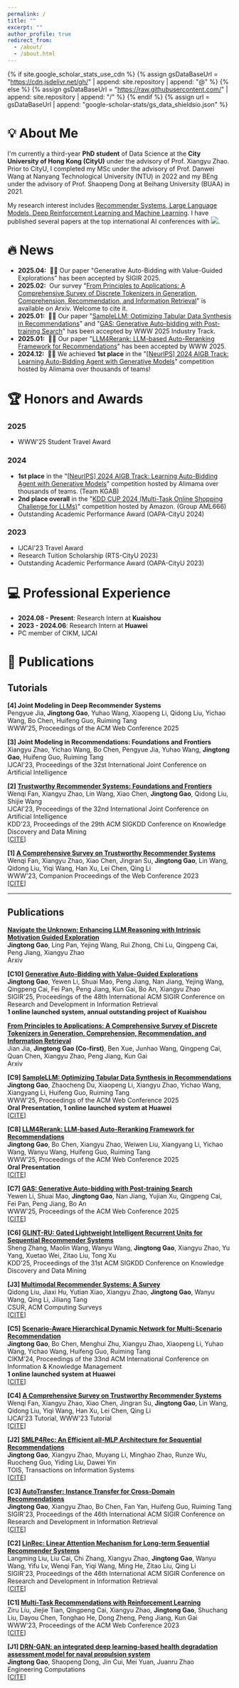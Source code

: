 ```yaml
---
permalink: /
title: ""
excerpt: ""
author_profile: true
redirect_from: 
  - /about/
  - /about.html
---
```


{% if site.google_scholar_stats_use_cdn %}
{% assign gsDataBaseUrl = "https://cdn.jsdelivr.net/gh/" | append: site.repository | append: "@" %}
{% else %}
{% assign gsDataBaseUrl = "https://raw.githubusercontent.com/" | append: site.repository | append: "/" %}
{% endif %}
{% assign url = gsDataBaseUrl | append: "google-scholar-stats/gs_data_shieldsio.json" %}

[//]: # (<span class='anchor' id='about-me'></span>)
[//]: # (# 💡 About Me [My CV: [English]&#40;pdf/CV-EN-Gao Jingtong-250625-noph.pdf&#41;/[Chinese]&#40;pdf/CV-CN-Gao Jingtong-250625-noph.pdf&#41;])
# 💡 About Me
I'm currently a third-year **PhD student** of Data Science at the **City University of Hong Kong (CityU)** under the advisory of Prof. Xiangyu Zhao. Prior to CityU, I completed my MSc under the advisory of Prof. Danwei Wang at Nanyang Technological University (NTU) in 2022 and my BEng under the advisory of Prof. Shaopeng Dong at Beihang University (BUAA) in 2021.

My research interest includes <u>Recommender Systems, Large Language Models, Deep Reinforcement Learning and Machine Learning</u>. I have published several papers at the top international AI conferences with <a href='https://scholar.google.com/citations?user=tkis1Q0AAAAJ'><img src="https://img.shields.io/endpoint?url={{ url | url_encode }}&logo=Google%20Scholar&labelColor=f6f6f6&color=9cf&style=flat&label=citations"></a>.

[//]: # (My research interest includes Recommender Systems, Large Language Models, Deep Reinforcement Learning and Machine Learning. I have published several papers at the top international AI conferences with total <a href='https://scholar.google.com/citations?user=tkis1Q0AAAAJ'>200+ citations</a>.)

[//]: # (<a href='https://scholar.google.com/citations?user=tkis1Q0AAAAJ'><img src="https://img.shields.io/endpoint?url={{ url | url_encode }}&logo=Google%20Scholar&labelColor=f6f6f6&color=9cf&style=flat&label=citations"></a>)

# 🔥 News
- **2025.04:** &nbsp;🎉🎉 Our paper "Generative Auto-Bidding with Value-Guided Explorations" has been accepted by SIGIR 2025.
- **2025.02:** &nbsp;Our survey "[From Principles to Applications: A Comprehensive Survey of Discrete Tokenizers in Generation, Comprehension, Recommendation, and Information Retrieval](https://arxiv.org/abs/2502.12448)" is available on Arxiv. Welcome to cite it.
- **2025.01:** &nbsp;🎉🎉 Our paper "[SampleLLM: Optimizing Tabular Data Synthesis in Recommendations](https://arxiv.org/abs/2501.16125)" and "[GAS: Generative Auto-bidding with Post-training Search](https://arxiv.org/abs/2412.17018)" has been accepted by WWW 2025 Industry Track.
- **2025.01:** &nbsp;🎉🎉 Our paper "[LLM4Rerank: LLM-based Auto-Reranking Framework for Recommendations](https://arxiv.org/abs/2406.12433)" has been accepted by WWW 2025.
- **2024.12:** &nbsp;🎉🎉 We achieved **1st place** in the "[\[NeurIPS\] 2024 AIGB Track: Learning Auto-Bidding Agent with Generative Models](https://tianchi.aliyun.com/competition/entrance/532236/)" competition hosted by Alimama over thousands of teams!

# 🏆 Honors and Awards
### 2025
- WWW'25 Student Travel Award

### 2024
- **1st place** in the "[\[NeurIPS\] 2024 AIGB Track: Learning Auto-Bidding Agent with Generative Models](https://tianchi.aliyun.com/competition/entrance/532236/)" competition hosted by Alimama over thousands of teams. (Team KGAB)
- **2nd place overall** in the "[KDD CUP 2024 (Multi-Task Online Shopping Challenge for LLMs)](https://discourse.aicrowd.com/t/announcing-the-winners-of-amazon-kdd-cup-2024/10758)" competition hosted by Amazon. (Group AML666)
- Outstanding Academic Performance Award (OAPA-CityU 2024)

### 2023
- IJCAI'23 Travel Award
- Research Tuition Scholarship (RTS-CityU 2023) 
- Outstanding Academic Performance Award (OAPA-CityU 2023)

# 💻 Professional Experience
- **2024.08 - Present**: Research Intern at **Kuaishou**
- **2023 - 2024.06**: Research Intern at **Huawei**
- PC member of CIKM, IJCAI

# 📝 Publications 

[//]: # (<div class='paper-box'><div class='paper-box-image'><div><div class="badge">CVPR 2016</div><img src='images/500x300.png' alt="sym" width="100%"></div></div>)

[//]: # (<div class='paper-box-text' markdown="1">)

[//]: # ([Deep Residual Learning for Image Recognition]&#40;https://openaccess.thecvf.com/content_cvpr_2016/papers/He_Deep_Residual_Learning_CVPR_2016_paper.pdf&#41;)

[//]: # ()
[//]: # (**Kaiming He**, Xiangyu Zhang, Shaoqing Ren, Jian Sun)

[//]: # ()
[//]: # ([**Project**]&#40;https://scholar.google.com/citations?view_op=view_citation&hl=zh-CN&user=DhtAFkwAAAAJ&citation_for_view=DhtAFkwAAAAJ:ALROH1vI_8AC&#41; <strong><span class='show_paper_citations' data='DhtAFkwAAAAJ:ALROH1vI_8AC'></span></strong>)

[//]: # (- Lorem ipsum dolor sit amet, consectetur adipiscing elit. Vivamus ornare aliquet ipsum, ac tempus justo dapibus sit amet. )

[//]: # (</div>)

[//]: # (</div>)

## Tutorials

**[4] Joint Modeling in Deep Recommender Systems**\
Pengyue Jia, **Jingtong Gao**, Yuhao Wang, Xiaopeng Li, Qidong Liu, Yichao Wang, Bo Chen, Huifeng Guo, Ruiming Tang\
WWW'25, Proceedings of the ACM Web Conference 2025

**[3] Joint Modeling in Recommendations: Foundations and Frontiers**\
Xiangyu Zhao, Yichao Wang, Bo Chen, Pengyue Jia, Yuhao Wang, **Jingtong Gao**, Huifeng Guo, Ruiming Tang\
IJCAI'23, Proceedings of the 32st International Joint Conference on Artificial Intelligence

**[2] [Trustworthy Recommender Systems: Foundations and Frontiers](https://arxiv.org/abs/2209.10117)**\
Wenqi Fan, Xiangyu Zhao, Lin Wang, Xiao Chen, **Jingtong Gao**, Qidong Liu, Shijie Wang\
IJCAI'23, Proceedings of the 32nd International Joint Conference on Artificial Intelligence\
KDD'23, Proceedings of the 29th ACM SIGKDD Conference on Knowledge Discovery and Data Mining\
[[CITE](bibtex/fan2023trustworthy.html)]

**[1] [A Comprehensive Survey on Trustworthy Recommender Systems](https://arxiv.org/abs/2209.10117)**\
Wenqi Fan, Xiangyu Zhao, Xiao Chen, Jingran Su, **Jingtong Gao**, Lin Wang, Qidong Liu, Yiqi Wang, Han Xu, Lei Chen, Qing Li\
WWW'23, Companion Proceedings of the Web Conference 2023\
[[CITE](bibtex/fan2022comprehensive.html)]

***

## Publications

**[Navigate the Unknown: Enhancing LLM Reasoning with Intrinsic Motivation Guided Exploration](https://arxiv.org/abs/2505.17621)**\
**Jingtong Gao**, Ling Pan, Yejing Wang, Rui Zhong, Chi Lu, Qingpeng Cai, Peng Jiang, Xiangyu Zhao\
Arxiv

**[C10] [Generative Auto-Bidding with Value-Guided Explorations](https://arxiv.org/abs/2504.14587)**\
**Jingtong Gao**, Yewen Li, Shuai Mao, Peng Jiang, Nan Jiang, Yejing Wang, Qingpeng Cai, Fei Pan, Peng Jiang, Kun Gai, Bo An, Xiangyu Zhao\
SIGIR'25, Proceedings of the 48th International ACM SIGIR Conference on Research and Development in Information Retrieval\
**1 online launched system, annual outstanding project of Kuaishou**

**[From Principles to Applications: A Comprehensive Survey of Discrete Tokenizers in Generation, Comprehension, Recommendation, and Information Retrieval](https://arxiv.org/abs/2502.12448)**\
Jian Jia, **Jingtong Gao (Co-first)**, Ben Xue, Junhao Wang, Qingpeng Cai, Quan Chen, Xiangyu Zhao, Peng Jiang, Kun Gai\
Arxiv

**[C9] [SampleLLM: Optimizing Tabular Data Synthesis in Recommendations](https://dl.acm.org/doi/pdf/10.1145/3701716.3715253)**\
**Jingtong Gao**, Zhaocheng Du, Xiaopeng Li, Xiangyu Zhao, Yichao Wang, Xiangyang Li, Huifeng Guo, Ruiming Tang\
WWW'25, Proceedings of the ACM Web Conference 2025\
**Oral Presentation, 1 online launched system at Huawei**\
[[CITE](bibtex/gao2025samplellm.html)]

**[C8] [LLM4Rerank: LLM-based Auto-Reranking Framework for Recommendations](https://dl.acm.org/doi/pdf/10.1145/3696410.3714922)**\
**Jingtong Gao**, Bo Chen, Xiangyu Zhao, Weiwen Liu, Xiangyang Li, Yichao Wang, Wanyu Wang, Huifeng Guo, Ruiming Tang\
WWW'25, Proceedings of the ACM Web Conference 2025\
**Oral Presentation**\
[[CITE](bibtex/gao2025llm4rerank.html)]

**[C7] [GAS: Generative Auto-bidding with Post-training Search](https://dl.acm.org/doi/pdf/10.1145/3701716.3715226)**\
Yewen Li, Shuai Mao, **Jingtong Gao**, Nan Jiang, Yujian Xu, Qingpeng Cai, Fei Pan, Peng Jiang, Bo An\
WWW'25, Proceedings of the ACM Web Conference 2025\
[[CITE](bibtex/li2025gas.html)]

**[C6] [GLINT-RU: Gated Lightweight Intelligent Recurrent Units for Sequential Recommender Systems](https://arxiv.org/pdf/2406.10244)**\
Sheng Zhang, Maolin Wang, Wanyu Wang, **Jingtong Gao**, Xiangyu Zhao, Yu Yang, Xuetao Wei, Zitao Liu, Tong Xu\
KDD'25, Proceedings of the 31st ACM SIGKDD Conference on Knowledge Discovery and Data Mining

**[J3] [Multimodal Recommender Systems: A Survey](https://dl.acm.org/doi/pdf/10.1145/3695461)**\
Qidong Liu, Jiaxi Hu, Yutian Xiao, Xiangyu Zhao, **Jingtong Gao**, Wanyu Wang, Qing Li, Jiliang Tang\
CSUR, ACM Computing Surveys\
[[CITE](bibtex/liu2024multimodal.html)]

**[C5] [Scenario-Aware Hierarchical Dynamic Network for Multi-Scenario Recommendation](https://dl.acm.org/doi/pdf/10.1145/3627673.3679615)**\
**Jingtong Gao**, Bo Chen, Menghui Zhu, Xiangyu Zhao, Xiaopeng Li, Yuhao Wang, Yichao Wang, Huifeng Guo, Ruiming Tang\
CIKM'24, Proceedings of the 33nd ACM International Conference on Information & Knowledge Management\
**1 online launched system at Huawei**\
[[CITE](bibtex/gao2024hierrec.html)]

**[C4] [A Comprehensive Survey on Trustworthy Recommender Systems](https://arxiv.org/abs/2209.10117)**\
Wenqi Fan, Xiangyu Zhao, Xiao Chen, Jingran Su, **Jingtong Gao**, Lin Wang, Qidong Liu, Yiqi Wang, Han Xu, Lei Chen, Qing Li\
IJCAI'23 Tutorial, WWW'23 Tutorial\
[[CITE](bibtex/fan2022comprehensive.html)]

**[J2] [SMLP4Rec: An Efficient all-MLP Architecture for Sequential Recommendations](https://dl.acm.org/doi/pdf/10.1145/3637871)**\
**Jingtong Gao**, Xiangyu Zhao, Muyang Li, Minghao Zhao, Runze Wu, Ruocheng Guo, Yiding Liu, Dawei Yin\
TOIS, Transactions on lnformation Systems\
[[CITE](bibtex/gao2024smlp4rec.html)]

**[C3] [AutoTransfer: Instance Transfer for Cross-Domain Recommendations](https://dl.acm.org/doi/pdf/10.1145/3539618.3591701)**\
**Jingtong Gao**, Xiangyu Zhao, Bo Chen, Fan Yan, Huifeng Guo, Ruiming Tang\
SIGIR'23, Proceedings of the 46th International ACM SIGIR Conference on Research and Development in Information Retrieval\
[[CITE](bibtex/gao2023autotransfer.html)]

**[C2] [LinRec: Linear Attention Mechanism for Long-term Sequential Recommender Systems](https://dl.acm.org/doi/pdf/10.1145/3539618.3591717)**\
Langming Liu, Liu Cai, Chi Zhang, Xiangyu Zhao, **Jingtong Gao**, Wanyu Wang, Yifu Lv, Wenqi Fan, Yiqi Wang, Ming He, Zitao Liu, Qing Li\
SIGIR'23, Proceedings of the 46th International ACM SIGIR Conference on Research and Development in Information Retrieval\
[[CITE](bibtex/liu2023linrec.html)]

**[C1] [Multi-Task Recommendations with Reinforcement Learning](https://dl.acm.org/doi/pdf/10.1145/3543507.3583467)**\
Ziru Liu, Jiejie Tian, Qingpeng Cai, Xiangyu Zhao, **Jingtong Gao**, Shuchang Liu, Dayou Chen, Tonghao He, Dong Zheng, Peng Jiang, Kun Gai\
WWW'23, Proceedings of the ACM Web Conference 2023\
[[CITE](bibtex/liu2023multi.html)]

**[J1] [DRN-GAN: an integrated deep learning-based health degradation assessment model for naval propulsion system](https://www.emerald.com/insight/content/doi/10.1108/EC-10-2021-0624/full/pdf)**\
**Jingtong Gao**, Shaopeng Dong, Jin Cui, Mei Yuan, Juanru Zhao\
Engineering Computations\
[[CITE](bibtex/gao2022drn.html)]